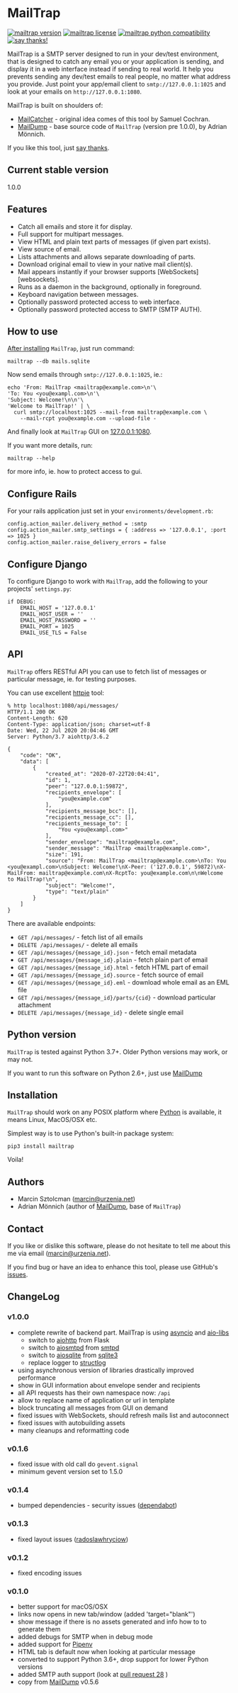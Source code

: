 MailTrap
==========

[![mailtrap version](https://img.shields.io/pypi/v/mailtrap.svg)](https://pypi.python.org/pypi/mailtrap)
[![mailtrap license](https://img.shields.io/pypi/l/mailtrap.svg)](https://pypi.python.org/pypi/mailtrap)
[![mailtrap python compatibility](https://img.shields.io/pypi/pyversions/mailtrap.svg)](https://pypi.python.org/pypi/mailtrap)
[![say thanks!](https://img.shields.io/badge/Say%20Thanks-!-1EAEDB.svg)](https://saythanks.io/to/marcin%40urzenia.net)

MailTrap is a SMTP server designed to run in your dev/test environment, that is designed to catch any email you
or your application is sending, and display it in a web interface instead if sending to real world.
It help you prevents sending any dev/test emails to real people, no matter what address you provide.
Just point your app/email client to `smtp://127.0.0.1:1025` and look at your emails on `http://127.0.0.1:1080`.

MailTrap is built on shoulders of:
* [MailCatcher](https://mailcatcher.me/) - original idea comes of this tool by Samuel Cochran.
* [MailDump](https://github.com/ThiefMaster/maildump) - base source code of `MailTrap` (version pre 1.0.0), by Adrian Mönnich.

If you like this tool, just [say thanks](https://saythanks.io/to/marcin%40urzenia.net).

Current stable version
----------------------

1.0.0

Features
--------

* Catch all emails and store it for display.
* Full support for multipart messages.
* View HTML and plain text parts of messages (if given part exists).
* View source of email.
* Lists attachments and allows separate downloading of parts.
* Download original email to view in your native mail client(s).
* Mail appears instantly if your browser supports [WebSockets][websockets].
* Runs as a daemon in the background, optionally in foreground.
* Keyboard navigation between messages.
* Optionally password protected access to web interface.
* Optionally password protected access to SMTP (SMTP AUTH).

How to use
----------

[After installing](#installation) `MailTrap`, just run command:

    mailtrap --db mails.sqlite

Now send emails through `smtp://127.0.0.1:1025`, ie.:

```shell
echo 'From: MailTrap <mailtrap@example.com>\n'\
'To: You <you@exampl.com>\n'\
'Subject: Welcome!\n\n'\
'Welcome to MailTrap!' | \
  curl smtp://localhost:1025 --mail-from mailtrap@example.com \
    --mail-rcpt you@example.com --upload-file -
```

And finally look at `MailTrap` GUI on [127.0.0.1:1080](http://127.0.0.1:1080).

If you want more details, run:

    mailtrap --help

for more info, ie. how to protect access to gui.

Configure Rails
---------------

For your rails application just set in your `environments/development.rb`:

    config.action_mailer.delivery_method = :smtp
    config.action_mailer.smtp_settings = { :address => '127.0.0.1', :port => 1025 }
    config.action_mailer.raise_delivery_errors = false

Configure Django
----------------

To configure Django to work with `MailTrap`, add the following to your projects' `settings.py`:

    if DEBUG:
        EMAIL_HOST = '127.0.0.1'
        EMAIL_HOST_USER = ''
        EMAIL_HOST_PASSWORD = ''
        EMAIL_PORT = 1025
        EMAIL_USE_TLS = False

API
---

`MailTrap` offers RESTful API you can use to fetch list of messages or particular message, ie. for testing purposes.

You can use excellent [httpie](https://httpie.org/) tool:

```shell
% http localhost:1080/api/messages/
HTTP/1.1 200 OK
Content-Length: 620
Content-Type: application/json; charset=utf-8
Date: Wed, 22 Jul 2020 20:04:46 GMT
Server: Python/3.7 aiohttp/3.6.2

{
    "code": "OK",
    "data": [
        {
            "created_at": "2020-07-22T20:04:41",
            "id": 1,
            "peer": "127.0.0.1:59872",
            "recipients_envelope": [
                "you@example.com"
            ],
            "recipients_message_bcc": [],
            "recipients_message_cc": [],
            "recipients_message_to": [
                "You <you@exampl.com>"
            ],
            "sender_envelope": "mailtrap@example.com",
            "sender_message": "MailTrap <mailtrap@example.com>",
            "size": 191,
            "source": "From: MailTrap <mailtrap@example.com>\nTo: You <you@exampl.com>\nSubject: Welcome!\nX-Peer: ('127.0.0.1', 59872)\nX-MailFrom: mailtrap@example.com\nX-RcptTo: you@example.com\n\nWelcome to MailTrap!\n",
            "subject": "Welcome!",
            "type": "text/plain"
        }
    ]
}
```

There are available endpoints:

* `GET /api/messages/` - fetch list of all emails
* `DELETE /api/messages/` - delete all emails
* `GET /api/messages/{message_id}.json` - fetch email metadata
* `GET /api/messages/{message_id}.plain` - fetch plain part of email
* `GET /api/messages/{message_id}.html` - fetch HTML part of email
* `GET /api/messages/{message_id}.source` - fetch source of email
* `GET /api/messages/{message_id}.eml` - download whole email as an EML file
* `GET /api/messages/{message_id}/parts/{cid}` - download particular attachment
* `DELETE /api/messages/{message_id}` - delete single email


Python version
--------------

`MailTrap` is tested against Python 3.7+. Older Python versions may work, or may not.

If you want to run this software on Python 2.6+, just use [MailDump](https://github.com/ThiefMaster/maildump)

Installation
------------

`MailTrap` should work on any POSIX platform where [Python](http://python.org)
is available, it means Linux, MacOS/OSX etc.

Simplest way is to use Python's built-in package system:

    pip3 install mailtrap

Voila!

Authors
-------

* Marcin Sztolcman ([marcin@urzenia.net](mailto:marcin@urzenia.net))
* Adrian Mönnich (author of [MailDump](https://github.com/ThiefMaster/maildump), base of `MailTrap`)

Contact
-------

If you like or dislike this software, please do not hesitate to tell me about
this me via email ([marcin@urzenia.net](mailto:marcin@urzenia.net)).

If you find bug or have an idea to enhance this tool, please use GitHub's
[issues](https://github.com/msztolcman/mailtrap/issues).

ChangeLog
---------

### v1.0.0

* complete rewrite of backend part. MailTrap is using [asyncio](https://docs.python.org/3/library/asyncio.html) and
  [aio-libs](https://github.com/aio-libs/)
  * switch to [aiohttp](https://docs.aiohttp.org/) from Flask
  * switch to [aiosmtpd](https://aiosmtpd.readthedocs.io) from [smtpd](https://docs.python.org/3/library/smtpd.html)
  * switch to [aiosqlite](https://github.com/omnilib/aiosqlite) from [sqlite3](https://docs.python.org/3/library/sqlite3.html)
  * replace logger to [structlog](https://www.structlog.org/)
* using asynchronous version of libraries drastically improved performance
* show in GUI information about envelope sender and recipients
* all API requests has their own namespace now: `/api`
* allow to replace name of application or url in template
* block truncating all messages from GUI on demand
* fixed issues with WebSockets, should refresh mails list and autoconnect
* fixed issues with autobuilding assets
* many cleanups and reformatting code

### v0.1.6

* fixed issue with old call do `gevent.signal`
* minimum gevent version set to 1.5.0

### v0.1.4

* bumped dependencies - security issues ([dependabot](https://github.com/dependabot))

### v0.1.3

* fixed layout issues ([radoslawhryciow](https://github.com/radoslawhryciow))

### v0.1.2

* fixed encoding issues

### v0.1.0

* better support for macOS/OSX
* links now opens in new tab/window (added 'target="blank"')
* show message if there is no assets generated and info how to to generate them
* added debugs for SMTP when in debug mode
* added support for [Pipenv](https://docs.pipenv.org/)
* HTML tab is default now when looking at particular message
* converted to support Python 3.6+, drop support for lower Python versions
* added SMTP auth support (look at [pull request 28](https://github.com/ThiefMaster/maildump/pull/28) )
* copy from [MailDump](https://github.com/ThiefMaster/maildump) v0.5.6
